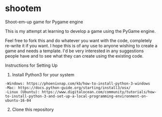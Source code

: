 # shootem
Shoot-em-up game for Pygame engine

This is my attempt at learning to develop a game using the PyGame engine.

Feel free to fork this and do whatever you want with the code, completely re-write it if you want. I hope this is of any use to anyone wishing to create a game and needs a template. I'd be very interested in any suggestions people have and to see what they can create using the existing code.

Instructions for Setting Up

1. Install Python3 for your system
  ```
  -Windows: https://phoenixnap.com/kb/how-to-install-python-3-windows
  -Mac: https://docs.python-guide.org/starting/install3/osx/
  -Linux (Ubuntu): https://www.digitalocean.com/community/tutorials/how-to-install-python-3-and-set-up-a-local-programming-environment-on-ubuntu-16-04
  ```
  
  2. Clone this repository
  
  
